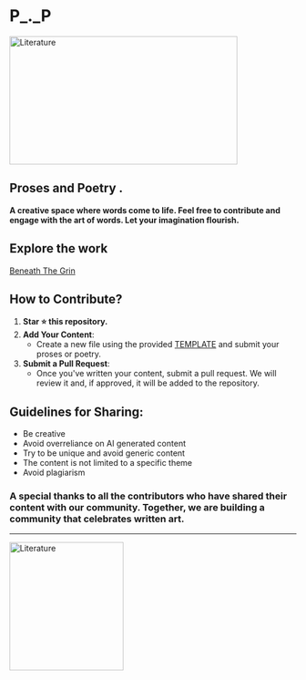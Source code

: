 # P_._P
<img align="centre" alt="Literature" height="225" width="400" src="https://thesewriterly.files.wordpress.com/2016/02/giphy-1.gif">

## Proses and Poetry .  
**A creative space where words come to life. Feel free to contribute and engage with the art of words. Let your imagination flourish.** 


## Explore the work
[Beneath The Grin](https://github.com/ASHISH-28-02/P_._P/blob/main/Beneath%20The%20Grin.md)

## How to Contribute?
1. **Star :star: this repository.**
2. **Add Your Content**:
   - Create a new file using the provided [TEMPLATE](https://github.com/ASHISH-28-02/P_._P/blob/main/TEMPLATE.md) and submit your proses or poetry.
3. **Submit a Pull Request**:
   - Once you've written your content, submit a pull request. We will review it and, if approved, it will be added to the repository.
  

## Guidelines for Sharing:
   - Be creative 
   - Avoid overreliance on AI generated content
   - Try to be unique and avoid generic content
   - The content is not limited to a specific theme
   - Avoid plagiarism


### A special thanks to all the contributors who have shared their content with our community. Together, we are building a community that celebrates written art.


---

<img align="centre" alt="Literature" height="225" width="200" src="https://i5.walmartimages.com/asr/17201e91-a6bc-4c1b-800b-be3e57fd03cb.c419e1fedaa9e125fe27c02196ae2257.jpeg">

